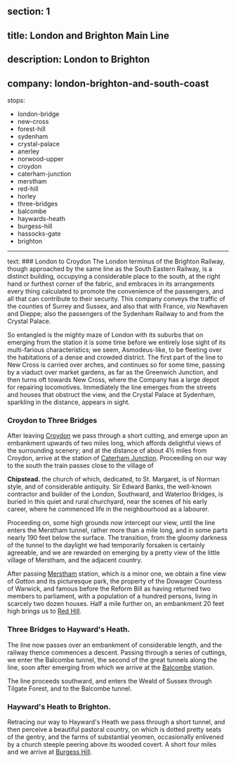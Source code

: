 ﻿section: 1
----
title: London and Brighton Main Line
----
description: London to Brighton
----
company: london-brighton-and-south-coast
----
stops:
- london-bridge
- new-cross
- forest-hill
- sydenham
- crystal-palace
- anerley
- norwood-upper
- croydon
- caterham-junction
- merstham
- red-hill
- horley
- three-bridges
- balcombe
- haywards-heath
- burgess-hill
- hassocks-gate
- brighton
----
text: ### London to Croydon
The London terminus of the Brighton Railway, though approached by the same line as the South Eastern Railway, is a distinct building, occupying a considerable place to the south, at the right hand or furthest corner of the fabric, and embraces in its arrangements every thing calculated to promote the convenience of the passengers, and all that can contribute to their security. This company conveys the traffic of the counties of Surrey and Sussex, and also that with France, *via* Newhaven and Dieppe; also the passengers of the Sydenham Railway to and from the Crystal Palace.

So entangled is the mighty maze of London with its suburbs that on emerging from the station it is some time before we entirely lose sight of its multi-farious characteristics; we seem, Asmodeus-like, to be fleeting over the habitations of a dense and crowded district. The first part of the line to New Cross is carried over arches, and continues so for some time, passing by a viaduct over market gardens, as far as the Greenwich Junction, and then turns oft towards New Cross, where the Company has a large depot for repairing locomotives. Immediately the line emerges from the streets and houses that obstruct the view, and the Crystal Palace at Sydenham, sparkling in the distance, appears in sight.

### Croydon to Three Bridges
After leaving [Croydon](/stations/croydon) we pass through a short cutting, and emerge upon an embankment upwards of two miles long, which affords delightful views of the surrounding scenery; and at the distance of about 4½ miles from Croydon, arrive at the station of [Caterham Junction](/stations/caterham-junction). Proceeding on our way to the south the train passes close to the village of

**Chipstead.** the church of which, dedicated, to St. Margaret, is of Norman style, and of considerable antiquity. Sir Edward Banks, the well-known contractor and builder of the London, Southward, and Waterloo Bridges, is buried in this quiet and rural churchyard, near the scenes of his early career, where he commenced life in the neighbourhood as a labourer.

Proceeding on, some high grounds now intercept our view, until the line enters the Merstham tunnel, rather more than a mile long, and in some parts nearly 190 feet below the surface. The transition, from the gloomy darkness of the tunnel to the daylight we had temporarily forsaken is certainly agreeable, and we are rewarded on emerging by a pretty view of the little village of Merstham, and the adjacent country.

After passing [Merstham](/stations/merstham) station, which is a minor one, we obtain a fine view of *Gatton* and its picturesque park, the property of the Dowager Countess of Warwick, and famous before the Reform Bill as having returned two members to parliament, with a population of a hundred persons, living in scarcely two dozen houses. Half a mile further on, an embankment 20 feet high brings us to [Red Hill](/stations/red-hill).

### Three Bridges to Hayward's Heath.
The line now passes over an embankment of considerable length, and the railway thence commences a descent. Passing through a series of cuttings, we enter the Balcombe tunnel, the second of the great tunnels along the line, soon after emerging from which we arrive at the [Balcombe](/stations/balcombe) station.

The line proceeds southward, and enters the Weald of Sussex through Tilgate Forest, and to the Balcombe tunnel.

### Hayward's Heath to Brighton.
Retracing our way to Hayward's Heath we pass through a short tunnel, and then perceive a beautiful pastoral country, on which is dotted pretty seats of the gentry, and the farms of substantial yeomen, occasionally enlivened by a church steeple peering above its wooded covert. A short four miles and we arrive at [Burgess Hill](/stations/burgess-hill).
